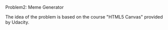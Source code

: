 Problem2: Meme Generator

The idea of the problem is based on the course "HTML5 Canvas" provided by Udacity.
